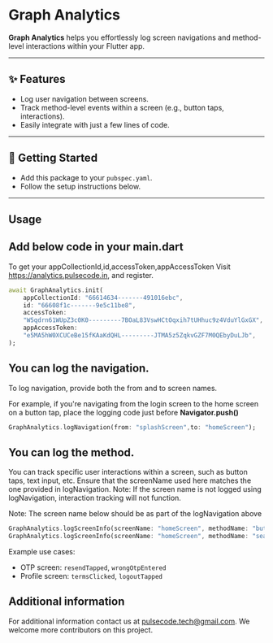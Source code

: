 <!--
This README describes the package. If you publish this package to pub.dev,
this README's contents appear on the landing page for your package.

For information about how to write a good package README, see the guide for
[writing package pages](https://dart.dev/guides/libraries/writing-package-pages).

For general information about developing packages, see the Dart guide for
[creating packages](https://dart.dev/guides/libraries/create-library-packages)
and the Flutter guide for
[developing packages and plugins](https://flutter.dev/developing-packages).
-->

# Graph Analytics

**Graph Analytics** helps you effortlessly log screen navigations and method-level interactions within your Flutter app.

---

## ✨ Features

- Log user navigation between screens.
- Track method-level events within a screen (e.g., button taps, interactions).
- Easily integrate with just a few lines of code.

---

## 🚀 Getting Started

- Add this package to your `pubspec.yaml`.
- Follow the setup instructions below.

---

## Usage


## Add below code in your **main.dart**
To get your appCollectionId,id,accessToken,appAccessToken Visit https://analytics.pulsecode.in, and register.
```dart
await GraphAnalytics.init(
    appCollectionId: "66614634-------491016ebc",
    id: "66608f1c-------9e5c11be8",
    accessToken:
    "W5qdrn61WUpZ3c0K0---------7BOaL83VswHCtOqxih7tUHhuc9z4VduYlGxGX",
    appAccessToken:
    "e5MA5hW0XCUCeBe15fKAaKdQHL---------JTMA5z5ZqkvGZF7M0QEbyDuLJb",
);
```


## You can log the navigation.
To log navigation, provide both the from and to screen names.

For example, if you're navigating from the login screen to the home screen on a button tap, place the logging code just before **Navigator.push()**
```dart
GraphAnalytics.logNavigation(from: "splashScreen",to: "homeScreen");
```

## You can log the method.
You can track specific user interactions within a screen, such as button taps, text input, etc. Ensure that the screenName used here matches the one provided in logNavigation. Note: If the screen name is not logged using logNavigation, interaction tracking will not function.

Note: The screen name below should be as part of the logNavigation above

```dart
GraphAnalytics.logScreenInfo(screenName: "homeScreen", methodName: "buttonTapped");
GraphAnalytics.logScreenInfo(screenName: "homeScreen", methodName: "searchTapped");
```

Example use cases:

- OTP screen: `resendTapped`, `wrongOtpEntered`
- Profile screen: `termsClicked`, `logoutTapped`

## Additional information

For additional information contact us at pulsecode.tech@gmail.com. We welcome more contributors on this project. 